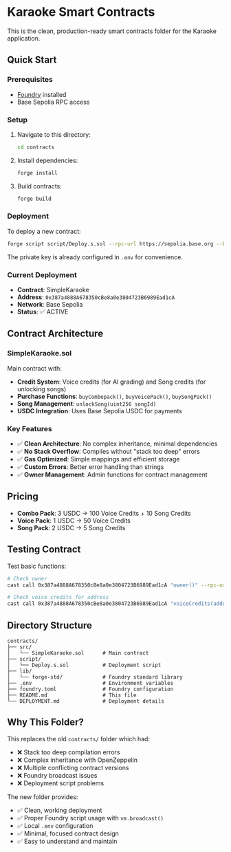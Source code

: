 # Karaoke Smart Contracts

This is the clean, production-ready smart contracts folder for the Karaoke application.

## Quick Start

### Prerequisites
- [Foundry](https://getfoundry.sh/) installed
- Base Sepolia RPC access

### Setup
1. Navigate to this directory:
   ```bash
   cd contracts
   ```

2. Install dependencies:
   ```bash
   forge install
   ```

3. Build contracts:
   ```bash
   forge build
   ```

### Deployment

To deploy a new contract:

```bash
forge script script/Deploy.s.sol --rpc-url https://sepolia.base.org --broadcast
```

The private key is already configured in `.env` for convenience.

### Current Deployment

- **Contract**: SimpleKaraoke
- **Address**: `0x387a4888A678350cBe8a0e3804723B6989Ead1cA`
- **Network**: Base Sepolia
- **Status**: ✅ ACTIVE

## Contract Architecture

### SimpleKaraoke.sol
Main contract with:
- **Credit System**: Voice credits (for AI grading) and Song credits (for unlocking songs)
- **Purchase Functions**: `buyCombopack()`, `buyVoicePack()`, `buySongPack()`
- **Song Management**: `unlockSong(uint256 songId)`
- **USDC Integration**: Uses Base Sepolia USDC for payments

### Key Features
- ✅ **Clean Architecture**: No complex inheritance, minimal dependencies
- ✅ **No Stack Overflow**: Compiles without "stack too deep" errors
- ✅ **Gas Optimized**: Simple mappings and efficient storage
- ✅ **Custom Errors**: Better error handling than strings
- ✅ **Owner Management**: Admin functions for contract management

## Pricing
- **Combo Pack**: 3 USDC → 100 Voice Credits + 10 Song Credits
- **Voice Pack**: 1 USDC → 50 Voice Credits  
- **Song Pack**: 2 USDC → 5 Song Credits

## Testing Contract

Test basic functions:
```bash
# Check owner
cast call 0x387a4888A678350cBe8a0e3804723B6989Ead1cA "owner()" --rpc-url https://sepolia.base.org

# Check voice credits for address
cast call 0x387a4888A678350cBe8a0e3804723B6989Ead1cA "voiceCredits(address)" YOUR_ADDRESS --rpc-url https://sepolia.base.org
```

## Directory Structure
```
contracts/
├── src/
│   └── SimpleKaraoke.sol      # Main contract
├── script/
│   └── Deploy.s.sol           # Deployment script
├── lib/
│   └── forge-std/             # Foundry standard library
├── .env                       # Environment variables
├── foundry.toml               # Foundry configuration
├── README.md                  # This file
└── DEPLOYMENT.md              # Deployment details
```

## Why This Folder?

This replaces the old `contracts/` folder which had:
- ❌ Stack too deep compilation errors
- ❌ Complex inheritance with OpenZeppelin
- ❌ Multiple conflicting contract versions
- ❌ Foundry broadcast issues
- ❌ Deployment script problems

The new folder provides:
- ✅ Clean, working deployment
- ✅ Proper Foundry script usage with `vm.broadcast()`
- ✅ Local `.env` configuration
- ✅ Minimal, focused contract design
- ✅ Easy to understand and maintain